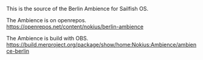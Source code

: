 This is the source of the Berlin Ambience for Sailfish OS.

The Ambience is on openrepos. https://openrepos.net/content/nokius/berlin-ambience

The Ambience is build with OBS. https://build.merproject.org/package/show/home:Nokius:Ambience/ambience-berlin
